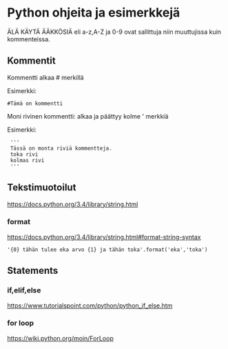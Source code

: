 # Python ohjeita ja esimerkkejä

ÄLÄ KÄYTÄ ÄÄKKÖSIÄ eli a-z,A-Z ja 0-9 ovat sallittuja niin muuttujissa kuin kommenteissa.

## Kommentit
 

Kommentti alkaa # merkillä

Esimerkki:

    #Tämä on kommentti

Moni rivinen kommentti:   alkaa ja päättyy kolme ' merkkiä

Esimerkki:

     '''
     Tässä on monta riviä kommentteja.
     toka rivi
     kolmas rivi
     '''

## Tekstimuotoilut

https://docs.python.org/3.4/library/string.html

### format

https://docs.python.org/3.4/library/string.html#format-string-syntax

    '{0} tähän tulee eka arvo {1} ja tähän toka'.format('eka','toka')

## Statements

### if,elif,else

 https://www.tutorialspoint.com/python/python_if_else.htm

### for loop

https://wiki.python.org/moin/ForLoop
